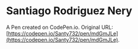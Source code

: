 # Santiago Rodriguez Nery

A Pen created on CodePen.io. Original URL: [https://codepen.io/Santy732/pen/mdGmJLe](https://codepen.io/Santy732/pen/mdGmJLe).

